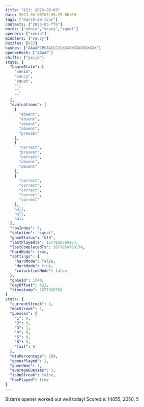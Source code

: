 ```yaml
---
title: "622: 2023-03-03"
date: 2023-03-03T05:39:29-08:00
tags: ["march-23-tour"]
contests: ["2023-03-ffa"]
words: ["xenia","saucy","squat"]
openers: ["xenia"]
middlers: ["saucy"]
puzzles: [622]
hashes: ["AAAAPCPCAACCCCCXXXXXXXXXXXXXXX"]
openerHash: ["AAAAP"]
shifts: ["yxcjd"]
state: {
  "boardState": [
    "xenia",
    "saucy",
    "squat",
    "",
    "",
    ""
  ],
  "evaluations": [
    [
      "absent",
      "absent",
      "absent",
      "absent",
      "present"
    ],
    [
      "correct",
      "present",
      "correct",
      "absent",
      "absent"
    ],
    [
      "correct",
      "correct",
      "correct",
      "correct",
      "correct"
    ],
    null,
    null,
    null
  ],
  "rowIndex": 3,
  "solution": "squat",
  "gameStatus": "WIN",
  "lastPlayedTs": 1677850769174,
  "lastCompletedTs": 1677850769174,
  "hardMode": true,
  "settings": {
    "hardMode": false,
    "darkMode": true,
    "colorblindMode": false
  },
  "gameId": 1240,
  "dayOffset": 622,
  "timestamp": 1677850769
}
stats: {
  "currentStreak": 1,
  "maxStreak": 1,
  "guesses": {
    "1": 0,
    "2": 0,
    "3": 1,
    "4": 0,
    "5": 0,
    "6": 0,
    "fail": 0
  },
  "winPercentage": 100,
  "gamesPlayed": 1,
  "gamesWon": 1,
  "averageGuesses": 3,
  "isOnStreak": false,
  "hasPlayed": true
}
---
```

<!-- more -->
Bizarre opener worked out well today!
Scoredle: 14855, 2050, 5
